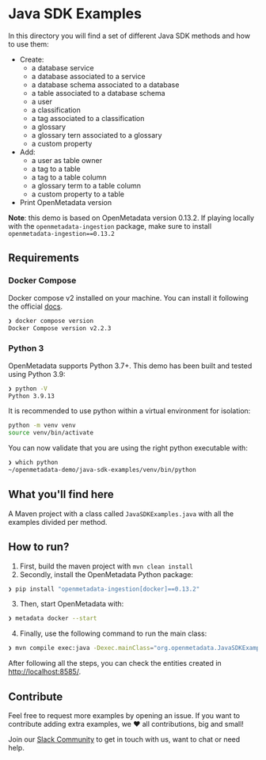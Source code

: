 # Java SDK Examples

In this directory you will find a set of different Java SDK methods and how to use them:

- Create:
  - a database service
  - a database associated to a service
  - a database schema associated to a database
  - a table associated to a database schema
  - a user
  - a classification
  - a tag associated to a classification
  - a glossary
  - a glossary tern associated to a glossary
  - a custom property
- Add:
  - a user as table owner
  - a tag to a table
  - a tag to a table column
  - a glossary term to a table column
  - a custom property to a table
- Print OpenMetadata version

**Note**: this demo is based on OpenMetadata version 0.13.2. If playing locally with the `openmetadata-ingestion`
package, make sure to install `openmetadata-ingestion==0.13.2`

## Requirements

### Docker Compose

Docker compose v2 installed on your machine. You can install it following the official [docs](https://docs.docker.com/compose/install/).

```bash
❯ docker compose version
Docker Compose version v2.2.3
```

### Python 3

OpenMetadata supports Python 3.7+. This demo has been built and tested using Python 3.9:

```bash
❯ python -V
Python 3.9.13
```

It is recommended to use python within a virtual environment for isolation:

```bash
python -m venv venv
source venv/bin/activate
```

You can now validate that you are using the right python executable with:

```bash
❯ which python
~/openmetadata-demo/java-sdk-examples/venv/bin/python
```

## What you'll find here

A Maven project with a class called `JavaSDKExamples.java` with all the examples divided per method.

## How to run?

1. First, build the maven project with `mvn clean install`
2. Secondly, install the OpenMetadata Python package:

```bash
❯ pip install "openmetadata-ingestion[docker]==0.13.2"
```

3. Then, start OpenMetadata with:

```bash
❯ metadata docker --start
```

4. Finally, use the following command to run the main class:

```bash
❯ mvn compile exec:java -Dexec.mainClass="org.openmetadata.JavaSDKExamples" -Dexec.cleanupDaemonThreads=fals
```

After following all the steps, you can check the entities created in [http://localhost:8585/](http://localhost:8585/).

## Contribute

Feel free to request more examples by opening an issue. If you want to contribute adding extra examples, we ❤️ all 
contributions, big and small!

Join our [Slack Community](https://slack.open-metadata.org/) to get in touch with us, want to chat or need help.